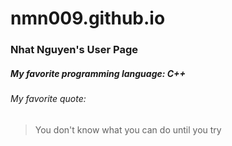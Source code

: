 # nmn009.github.io
### Nhat Nguyen's User Page
##### My favorite programming language: C++
###### My favorite quote:
> You don't know what you can do until you try

